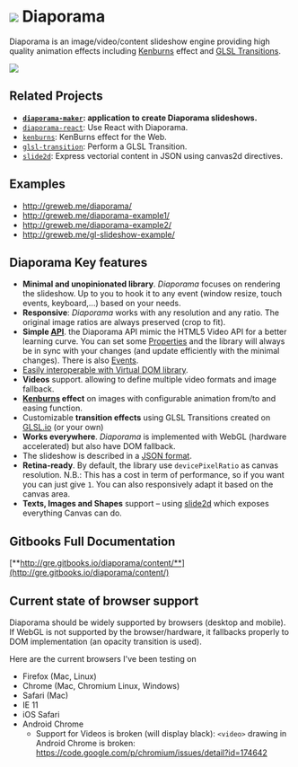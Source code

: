 ![](https://cloud.githubusercontent.com/assets/211411/7667405/7e5c14f0-fc06-11e4-8a96-8b3297728e28.png) Diaporama
=========
Diaporama is an image/video/content slideshow engine providing high quality animation effects including [Kenburns](http://github.com/gre/kenburns) effect and [GLSL Transitions](https://github.com/glslio/glsl-transition).

[![](https://nodei.co/npm/diaporama.png)](http://npmjs.org/package/diaporama)

Related Projects
---------------

- **[`diaporama-maker`](http://github.com/gre/diaporama-maker): application to create Diaporama slideshows.**
- [`diaporama-react`](http://github.com/glslio/diaporama-react): Use React with Diaporama.
- [`kenburns`](http://github.com/gre/kenburns): KenBurns effect for the Web.
- [`glsl-transition`](https://github.com/glslio/glsl-transition): Perform a GLSL Transition.
- [`slide2d`](https://github.com/gre/slide2d): Express vectorial content in JSON using canvas2d directives.

Examples
--------

- http://greweb.me/diaporama/
- http://greweb.me/diaporama-example1/
- http://greweb.me/diaporama-example2/
- http://greweb.me/gl-slideshow-example/


Diaporama Key features
------------

- **Minimal and unopinionated library**. *Diaporama* focuses on rendering the slideshow. Up to you to hook it to any event (window resize, touch events, keyboard,...) based on your needs.
- **Responsive**: *Diaporama* works with any resolution and any ratio. The original image ratios are always preserved (crop to fit).
- **Simple [API](docs/api.md)**. the Diaporama API mimic the HTML5 Video API for a better learning curve. You can set some [Properties](docs/props.md) and the library will always be in sync with your changes (and update efficiently with the minimal changes). There is also [Events](docs/events.md).
- [Easily interoperable with Virtual DOM library](docs/vdom.md).
- **Videos** support. allowing to define multiple video formats and image fallback.
- **[Kenburns](https://github.com/gre/kenburns) effect** on images with configurable animation from/to and easing function.
- Customizable **transition effects** using GLSL Transitions created on [GLSL.io](http://transitions.glsl.io/) (or your own)
- **Works everywhere**. *Diaporama* is implemented with WebGL (hardware accelerated) but also have DOM fallback.
- The slideshow is described in a [JSON format](docs/format.md).
- **Retina-ready**. By default, the library use `devicePixelRatio` as canvas resolution. N.B.: This has a cost in term of performance, so if you want you can just give `1`. You can also responsively adapt it based on the canvas area.
- **Texts, Images and Shapes** support – using [slide2d](https://github.com/gre/slide2d) which exposes everything Canvas can do.

Gitbooks Full Documentation
------------

[**http://gre.gitbooks.io/diaporama/content/**](http://gre.gitbooks.io/diaporama/content/)


Current state of browser support
-----------

Diaporama should be widely supported by browsers (desktop and mobile). If WebGL is not supported by the browser/hardware, it fallbacks properly to DOM implementation (an opacity transition is used).

Here are the current browsers I've been testing on

- Firefox (Mac, Linux)
- Chrome (Mac, Chromium Linux, Windows)
- Safari (Mac)
- IE 11
- iOS Safari
- Android Chrome
  - Support for Videos is broken (will display black): `<video>` drawing in Android Chrome is broken: https://code.google.com/p/chromium/issues/detail?id=174642
